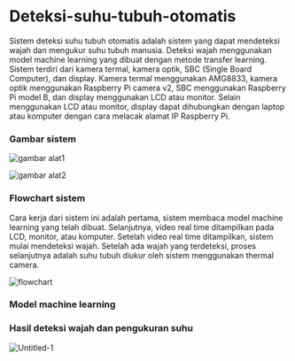 # Deteksi-suhu-tubuh-otomatis
Sistem deteksi suhu tubuh otomatis adalah sistem yang dapat mendeteksi wajah dan mengukur suhu tubuh manusia. Deteksi wajah menggunakan model machine learning yang dibuat dengan metode transfer learning. Sistem terdiri dari kamera termal, kamera optik, SBC (Single Board Computer), dan display. Kamera termal menggunakan AMG8833, kamera optik menggunakan Raspberry Pi camera v2, SBC menggunakan Raspberry Pi model B, dan display menggunakan LCD atau monitor. Selain menggunakan LCD atau monitor, display dapat dihubungkan dengan laptop atau komputer dengan cara melacak alamat IP Raspberry Pi.

### Gambar sistem

![gambar alat1](https://user-images.githubusercontent.com/101391849/220142217-9b6c2325-2bee-4315-86ea-6b421f6637bd.jpg)

![gambar alat2](https://user-images.githubusercontent.com/101391849/220142048-1de13d54-faa2-4114-9dce-214cf5dd7117.jpg)

### Flowchart sistem
Cara kerja dari sistem ini adalah pertama, sistem membaca model machine learning yang telah dibuat. Selanjutnya, video real time ditampilkan pada LCD, monitor, atau komputer. Setelah video real time ditampilkan, sistem mulai mendeteksi wajah. Setelah ada wajah yang terdeteksi, proses selanjutnya adalah suhu tubuh diukur oleh sistem menggunakan thermal camera.

![flowchart](https://user-images.githubusercontent.com/101391849/220113881-c8f1556d-b8f0-41dc-be71-dcc0861475a3.JPG)

### Model machine learning


### Hasil deteksi wajah dan pengukuran suhu
![Untitled-1](https://user-images.githubusercontent.com/101391849/220138173-618f651c-2076-4340-a4cf-01ec7c98a6b0.png)


